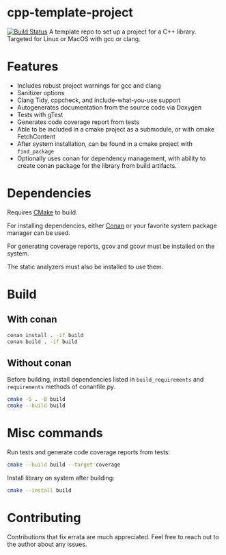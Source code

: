 # cpp-template-project

[![Build Status](https://github.com/ryan-dd/cpp-template-project/actions/workflows/build.yml/badge.svg)](https://github.com/ryan-dd/cpp-template-project/actions)
A template repo to set up a project for a C++ library. Targeted for Linux or MacOS with gcc or clang.

# Features

- Includes robust project warnings for gcc and clang
- Sanitizer options
- Clang Tidy, cppcheck, and include-what-you-use support
- Autogenerates documentation from the source code via Doxygen
- Tests with gTest
- Generates code coverage report from tests
- Able to be included in a cmake project as a submodule, or with cmake FetchContent
- After system installation, can be found in a cmake project with `find_package`
- Optionally uses conan for dependency management, with ability to create conan package for the library from build artifacts.

# Dependencies

Requires [CMake](https://cmake.org) to build. 

For installing dependencies, either [Conan](https://conan.io) or your favorite system package manager can be used.

For generating coverage reports, gcov and gcovr must be installed on the system.

The static analyzers must also be installed to use them.

# Build

## With conan 

```bash
conan install . -if build
conan build . -if build
```

## Without conan

Before building, install dependencies listed in `build_requirements` and `requirements` methods of conanfile.py.

```bash
cmake -S . -B build
cmake --build build
```

# Misc commands

Run tests and generate code coverage reports from tests:

```bash
cmake --build build --target coverage
```

Install library on system after building:

```bash
cmake --install build
```

# Contributing

Contributions that fix errata are much appreciated. Feel free to reach out to the author about any issues.

